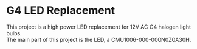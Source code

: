 # G4 LED Replacement

This project is a high power LED replacement for 12V AC G4 halogen light bulbs.  
The main part of this project is the LED, a CMU1006-000-000N0Z0A30H.